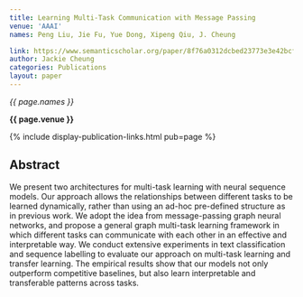 ```yaml
---
title: Learning Multi-Task Communication with Message Passing
venue: 'AAAI'
names: Peng Liu, Jie Fu, Yue Dong, Xipeng Qiu, J. Cheung

link: https://www.semanticscholar.org/paper/8f76a0312dcbed23773e3e42bcf0b5ed534f6f5a
author: Jackie Cheung
categories: Publications
layout: paper
---
```


*{{ page.names }}*

**{{ page.venue }}**

{% include display-publication-links.html pub=page %}

## Abstract

We present two architectures for multi-task learning with neural sequence models. Our approach allows the relationships between different tasks to be learned dynamically, rather than using an ad-hoc pre-defined structure as in previous work. We adopt the idea from message-passing graph neural networks, and propose a general graph multi-task learning framework in which different tasks can communicate with each other in an effective and interpretable way. We conduct extensive experiments in text classification and sequence labelling to evaluate our approach on multi-task learning and transfer learning. The empirical results show that our models not only outperform competitive baselines, but also learn interpretable and transferable patterns across tasks.